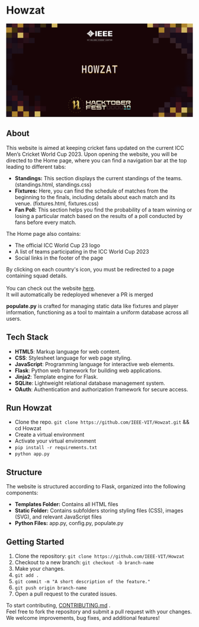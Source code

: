 # Howzat

<img src="./images/Howzat.png" alt="README Banner">

## About

This website is aimed at keeping cricket fans updated on the current ICC Men’s Cricket World Cup 2023. Upon opening the website, you will be directed to the Home page, where you can find a navigation bar at the top leading to different tabs:

- **Standings:** This section displays the current standings of the teams. (standings.html, standings.css)
- **Fixtures:** Here, you can find the schedule of matches from the beginning to the finals, including details about each match and its venue. (fixtures.html, fixtures.css)
- **Fan Poll:** This section helps you find the probability of a team winning or losing a particular match based on the results of a poll conducted by fans before every match.

The Home page also contains:

- The official ICC World Cup 23 logo
- A list of teams participating in the ICC World Cup 2023
- Social links in the footer of the page

By clicking on each country's icon, you must be redirected to a page containing squad details. <br><br>
You can check out the website [here](https://ieee-cwc.onrender.com/).<br>
It will automatically be redeployed whenever a PR is merged

**populate.py** is crafted for managing static data like fixtures and player information, functioning as a tool to maintain a uniform database across all users.

## Tech Stack

- **HTML5**: Markup language for web content.
- **CSS**: Stylesheet language for web page styling.
- **JavaScript**: Programming language for interactive web elements.
- **Flask**: Python web framework for building web applications.
- **Jinja2**: Template engine for Flask.
- **SQLite**: Lightweight relational database management system.
- **OAuth**: Authentication and authorization framework for secure access.


## Run Howzat
- Clone the repo. `git clone https://github.com/IEEE-VIT/Howzat.git` && cd Howzat
- Create a virtual environment
- Activate your virtual environment
- `pip install -r requirements.txt`
- `python app.py`

## Structure

The website is structured according to Flask, organized into the following components:

- **Templates Folder:** Contains all HTML files
- **Static Folder:** Contains subfolders storing styling files (CSS), images (SVG), and relevant JavaScript files
- **Python Files:** app.py, config.py, populate.py

## Getting Started

1. Clone the repository: `git clone https://github.com/IEEE-VIT/Howzat`
2. Checkout to a new branch: `git checkout -b branch-name`
3. Make your changes.
4. `git add .`
5. `git commit -m "A short description of the feature."`
6. `git push origin branch-name`
7. Open a pull request to the curated issues.

To start contributing, [CONTRIBUTING.md](https://github.com/IEEE-VIT/Howzat/blob/main/CONTRIBUTING.md) . <br>Feel free to fork the repository and submit a pull request with your changes. We welcome improvements, bug fixes, and additional features!
